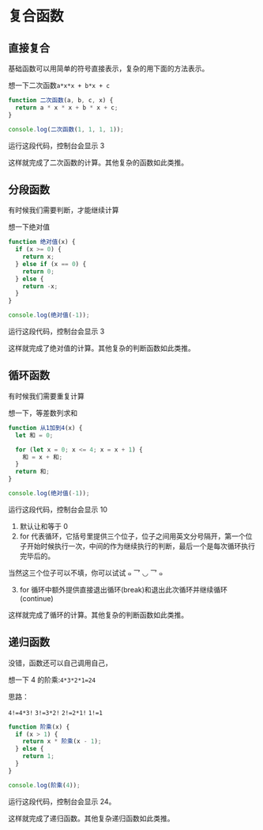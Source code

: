 # 复合函数

## 直接复合

基础函数可以用简单的符号直接表示，复杂的用下面的方法表示。

想一下二次函数`a*x*x + b*x + c`

```js
function 二次函数(a, b, c, x) {
  return a * x * x + b * x + c;
}

console.log(二次函数(1, 1, 1, 1));
```

运行这段代码，控制台会显示 3

这样就完成了二次函数的计算。其他复杂的函数如此类推。

## 分段函数

有时候我们需要判断，才能继续计算

想一下绝对值

```js
function 绝对值(x) {
  if (x >= 0) {
    return x;
  } else if (x == 0) {
    return 0;
  } else {
    return -x;
  }
}

console.log(绝对值(-1));
```

运行这段代码，控制台会显示 3

这样就完成了绝对值的计算。其他复杂的判断函数如此类推。

## 循环函数

有时候我们需要重复计算

想一下，等差数列求和

```js
function 从1加到4(x) {
  let 和 = 0;

  for (let x = 0; x <= 4; x = x + 1) {
    和 = x + 和;
  }
  return 和;
}

console.log(绝对值(-1));
```

运行这段代码，控制台会显示 10

1. 默认让和等于 0
2. for 代表循环，它括号里提供三个位子，位子之间用英文分号隔开，第一个位子开始时候执行一次，中间的作为继续执行的判断，最后一个是每次循环执行完毕后的。

当然这三个位子可以不填，你可以试试 ๑ 乛 ◡ 乛 ๑

3. for 循环中额外提供直接退出循环(break)和退出此次循环并继续循环(continue)

这样就完成了循环的计算。其他复杂的判断函数如此类推。

## 递归函数

没错，函数还可以自己调用自己，

想一下 4 的阶乘:`4*3*2*1=24`

思路：

`4!=4*3!` `3!=3*2!` `2!=2*1!` `1!=1`

```js
function 阶乘(x) {
  if (x > 1) {
    return x * 阶乘(x - 1);
  } else {
    return 1;
  }
}

console.log(阶乘(4));
```

运行这段代码，控制台会显示 24。

这样就完成了递归函数。其他复杂递归函数如此类推。

